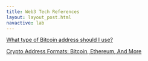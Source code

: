 ```yaml
---
title: Web3 Tech References
layout: layout_post.html
navactive: lab
---
```



[What type of Bitcoin address should I use?](https://shiftcrypto.ch/blog/what-are-bitcoin-address-types/)

[Crypto Address Formats: Bitcoin, Ethereum, And More](https://www.abra.com/blog/crypto-address-formats)

